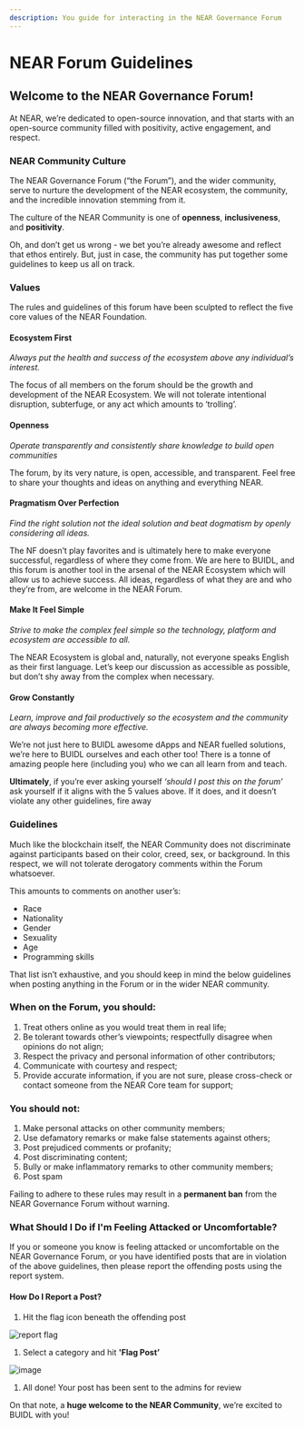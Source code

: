 ```yaml
---
description: You guide for interacting in the NEAR Governance Forum
---
```


# NEAR Forum Guidelines

## Welcome to the NEAR Governance Forum!

At NEAR, we’re dedicated to open-source innovation, and that starts with an open-source community filled with positivity, active engagement, and respect.

### NEAR Community Culture

The NEAR Governance Forum \(“the Forum”\), and the wider community, serve to nurture the development of the NEAR ecosystem, the community, and the incredible innovation stemming from it.

The culture of the NEAR Community is one of **openness**, **inclusiveness**, and **positivity**.

Oh, and don’t get us wrong - we bet you’re already awesome and reflect that ethos entirely. But, just in case, the community has put together some guidelines to keep us all on track.

### Values

The rules and guidelines of this forum have been sculpted to reflect the five core values of the NEAR Foundation.

#### Ecosystem First

_Always put the health and success of the ecosystem above any individual’s interest._

The focus of all members on the forum should be the growth and development of the NEAR Ecosystem. We will not tolerate intentional disruption, subterfuge, or any act which amounts to ‘trolling’.

#### Openness

_Operate transparently and consistently share knowledge to build open communities_

The forum, by its very nature, is open, accessible, and transparent. Feel free to share your thoughts and ideas on anything and everything NEAR.

#### Pragmatism Over Perfection

_Find the right solution not the ideal solution and beat dogmatism by openly considering all ideas._

The NF doesn’t play favorites and is ultimately here to make everyone successful, regardless of where they come from. We are here to BUIDL, and this forum is another tool in the arsenal of the NEAR Ecosystem which will allow us to achieve success. All ideas, regardless of what they are and who they’re from, are welcome in the NEAR Forum.

#### Make It Feel Simple

_Strive to make the complex feel simple so the technology, platform and ecosystem are accessible to all._

The NEAR Ecosystem is global and, naturally, not everyone speaks English as their first language. Let’s keep our discussion as accessible as possible, but don’t shy away from the complex when necessary.

#### Grow Constantly

_Learn, improve and fail productively so the ecosystem and the community are always becoming more effective._

We’re not just here to BUIDL awesome dApps and NEAR fuelled solutions, we’re here to BUIDL ourselves and each other too! There is a tonne of amazing people here \(including you\) who we can all learn from and teach.

**Ultimately**, if you’re ever asking yourself _‘should I post this on the forum’_ ask yourself if it aligns with the 5 values above. If it does, and it doesn’t violate any other guidelines, fire away 

### Guidelines

Much like the blockchain itself, the NEAR Community does not discriminate against participants based on their color, creed, sex, or background. In this respect, we will not tolerate derogatory comments within the Forum whatsoever.

This amounts to comments on another user’s:

* Race
* Nationality
* Gender
* Sexuality
* Age
* Programming skills

That list isn’t exhaustive, and you should keep in mind the below guidelines when posting anything in the Forum or in the wider NEAR community.

### When on the Forum, you should:

1. Treat others online as you would treat them in real life;
2. Be tolerant towards other’s viewpoints; respectfully disagree when opinions do not align;
3. Respect the privacy and personal information of other contributors;
4. Communicate with courtesy and respect;
5. Provide accurate information, if you are not sure, please cross-check or contact someone from the NEAR Core team for support;

### You should not:

1. Make personal attacks on other community members;
2. Use defamatory remarks or make false statements against others;
3. Post prejudiced comments or profanity;
4. Post discriminating content;
5. Bully or make inflammatory remarks to other community members;
6. Post spam

Failing to adhere to these rules may result in a **permanent ban** from the NEAR Governance Forum without warning.

### What Should I Do if I'm Feeling Attacked or Uncomfortable?

If you or someone you know is feeling attacked or uncomfortable on the NEAR Governance Forum, or you have identified posts that are in violation of the above guidelines, then please report the offending posts using the report system.

#### How Do I Report a Post?

1. Hit the flag icon beneath the offending post

![report flag](https://gov.near.org/uploads/default/original/2X/6/62af32e64d7ab9782b420bb53aa67610e50dd534.png)

1. Select a category and hit **'Flag Post’**

![image](https://gov.near.org/uploads/default/original/2X/f/f99837138a8bec4e38bd7eb4c5afe6a7d4cd214a.png)

1. All done! Your post has been sent to the admins for review

On that note, a **huge welcome to the NEAR Community**, we’re excited to BUIDL with you! 


